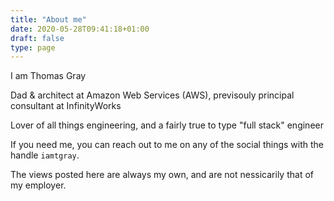 ```yaml
---
title: "About me"
date: 2020-05-28T09:41:18+01:00
draft: false
type: page
---
```


I am Thomas Gray

Dad & architect at Amazon Web Services (AWS), previsouly principal consultant at InfinityWorks

Lover of all things engineering, and a fairly true to type "full stack" engineer

If you need me, you can reach out to me on any of the social things with the handle `iamtgray`.

The views posted here are always my own, and are not nessicarily that of my employer.